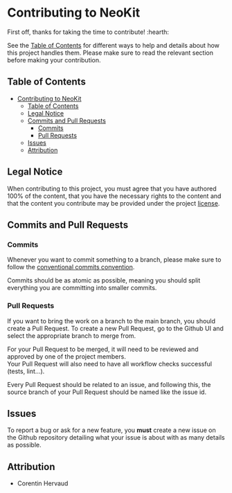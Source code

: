 # Contributing to NeoKit

First off, thanks for taking the time to contribute! :hearth:

See the [Table of Contents](#table-of-contents) for different ways to help and details about how this project handles them. Please make sure to read the relevant section before making your contribution.

## Table of Contents

- [Contributing to NeoKit](#contributing-to-neokit)
  - [Table of Contents](#table-of-contents)
  - [Legal Notice](#legal-notice)
  - [Commits and Pull Requests](#commits-and-pull-requests)
    - [Commits](#commits)
    - [Pull Requests](#pull-requests)
  - [Issues](#issues)
  - [Attribution](#attribution)

## Legal Notice

When contributing to this project, you must agree that you have authored 100% of the content, that you have the necessary rights to the content and that the content you contribute may be provided under the project [license](./LICENSE).

## Commits and Pull Requests

### Commits

Whenever you want to commit something to a branch, please make sure to follow the [conventional commits convention](https://www.conventionalcommits.org/en/v1.0.0/).

Commits should be as atomic as possible, meaning you should split everything you are committing into smaller commits.

### Pull Requests

If you want to bring the work on a branch to the main branch, you should create a Pull Request.  To create a new Pull Request, go to the Github UI and select the appropriate branch to merge from.

For your Pull Request to be merged, it will need to be reviewed and approved by one of the project members.  
Your Pull Request will also need to have all workflow checks successful (tests, lint...).

Every Pull Request should be related to an issue, and following this, the source branch of your Pull Request should be named like the issue id.

## Issues

To report a bug or ask for a new feature, you **must** create a new issue on the Github repository detailing what your issue is about with as many details as possible.

## Attribution

- Corentin Hervaud
